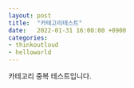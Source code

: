 ```yaml
---
layout: post
title:  "카테고리테스트"
date:   2022-01-31 16:00:00 +0900
categories: 
- thinkoutloud
- helloworld
---
```


카테고리 중복 테스트입니다.